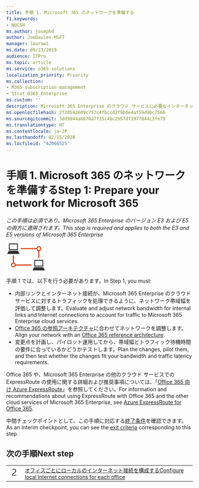 ```yaml
---
title: 手順 1. Microsoft 365 のネットワークを準備する
f1.keywords:
- NOCSH
ms.author: josephd
author: JoeDavies-MSFT
manager: laurawi
ms.date: 09/23/2019
audience: ITPro
ms.topic: article
ms.service: o365-solutions
localization_priority: Priority
ms.collection:
- M365-subscription-management
- Strat_O365_Enterprise
ms.custom: ''
description: Microsoft 365 Enterprise のクラウド サービスに必要なインターネット帯域幅について理解します。
ms.openlocfilehash: 2f20542609c757c4fbccd2f9b0e4af59d9bc7566
ms.sourcegitcommit: 3dd9944a6070a7f35c4bc2b57df397f844c3fe79
ms.translationtype: HT
ms.contentlocale: ja-JP
ms.lasthandoff: 02/15/2020
ms.locfileid: "42066525"
---
```

# <a name="step-1-prepare-your-network-for-microsoft-365"></a><span data-ttu-id="b60ae-103">手順 1. Microsoft 365 のネットワークを準備する</span><span class="sxs-lookup"><span data-stu-id="b60ae-103">Step 1: Prepare your network for Microsoft 365</span></span>

<span data-ttu-id="b60ae-104">*この手順は必須であり、Microsoft 365 Enterprise のバージョン E3 および E5 の両方に適用されます。*</span><span class="sxs-lookup"><span data-stu-id="b60ae-104">*This step is required and applies to both the E3 and E5 versions of Microsoft 365 Enterprise*</span></span>

![フェーズ 1 - ネットワーキング](../media/deploy-foundation-infrastructure/networking_icon-small.png)

<span data-ttu-id="b60ae-106">手順 1 では、以下を行う必要があります。</span><span class="sxs-lookup"><span data-stu-id="b60ae-106">In Step 1, you must:</span></span>

- <span data-ttu-id="b60ae-107">内部リンクとインターネット接続が、Microsoft 365 Enterprise のクラウド サービスに対するトラフィックを処理できるように、ネットワーク帯域幅を評価して調整します。</span><span class="sxs-lookup"><span data-stu-id="b60ae-107">Evaluate and adjust network bandwidth for internal links and Internet connections to account for traffic to Microsoft 365 Enterprise cloud services.</span></span>
- <span data-ttu-id="b60ae-108">[Office 365 の参照アーキテクチャ](https://docs.microsoft.com/office365/enterprise/office-365-network-connectivity-principles#BKMK_P2)に合わせてネットワークを調整します。</span><span class="sxs-lookup"><span data-stu-id="b60ae-108">Align your network with an [Office 365 reference architecture](https://docs.microsoft.com/office365/enterprise/office-365-network-connectivity-principles#BKMK_P2).</span></span>
- <span data-ttu-id="b60ae-109">変更点を計画し、パイロット運用してから、帯域幅とトラフィック待機時間の要件に合っているかどうかテストします。</span><span class="sxs-lookup"><span data-stu-id="b60ae-109">Plan the changes, pilot them, and then test whether the changes fit your bandwidth and traffic latency requirements.</span></span>

<span data-ttu-id="b60ae-110">Office 365 や、Microsoft 365 Enterprise の他のクラウド サービスでの ExpressRoute の使用に関する詳細および推奨事項については、「[Office 365 向け Azure ExpressRoute](https://docs.microsoft.com/office365/enterprise/azure-expressroute)」を参照してください。</span><span class="sxs-lookup"><span data-stu-id="b60ae-110">For information and recommendations about using ExpressRoute with Office 365 and the other cloud services of Microsoft 365 Enterprise, see [Azure ExpressRoute for Office 365](https://docs.microsoft.com/office365/enterprise/azure-expressroute).</span></span>

<span data-ttu-id="b60ae-111">中間チェックポイントとして、この手順に対応する[終了条件](networking-exit-criteria.md#crit-networking-step1)を確認できます。</span><span class="sxs-lookup"><span data-stu-id="b60ae-111">As an interim checkpoint, you can see the [exit criteria](networking-exit-criteria.md#crit-networking-step1) corresponding to this step.</span></span>

## <a name="next-step"></a><span data-ttu-id="b60ae-112">次の手順</span><span class="sxs-lookup"><span data-stu-id="b60ae-112">Next step</span></span>

|||
|:-------|:-----|
|![手順 2](../media/stepnumbers/Step2.png)|[<span data-ttu-id="b60ae-114">オフィスごとにローカルのインターネット接続を構成する</span><span class="sxs-lookup"><span data-stu-id="b60ae-114">Configure local Internet connections for each office</span></span>](networking-dns-resolution-same-location.md)|

